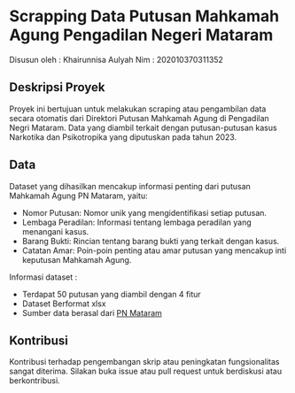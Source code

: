 # Scrapping Data Putusan Mahkamah Agung Pengadilan Negeri Mataram
Disusun oleh : Khairunnisa Aulyah
Nim : 202010370311352

## Deskripsi Proyek
Proyek ini bertujuan untuk melakukan scraping atau pengambilan data secara otomatis dari Direktori Putusan Mahkamah Agung di Pengadilan Negri Mataram. Data yang diambil terkait dengan putusan-putusan kasus Narkotika dan Psikotropika yang diputuskan pada tahun 2023.

## Data 
Dataset yang dihasilkan mencakup informasi penting dari putusan Mahkamah Agung PN Mataram, yaitu:
- Nomor Putusan: Nomor unik yang mengidentifikasi setiap putusan.
- Lembaga Peradilan: Informasi tentang lembaga peradilan yang menangani kasus.
- Barang Bukti: Rincian tentang barang bukti yang terkait dengan kasus.
- Catatan Amar: Poin-poin penting atau amar putusan yang mencakup inti keputusan Mahkamah Agung.

Informasi dataset : 
- Terdapat 50 putusan yang diambil dengan 4 fitur
- Dataset Berformat xlsx
- Sumber data berasal dari [PN Mataram](https://putusan3.mahkamahagung.go.id/direktori/index/pengadilan/pn-mataram/kategori/narkotika-dan-psikotropika-1/tahunjenis/putus/tahun/2023.html)

## Kontribusi
Kontribusi terhadap pengembangan skrip atau peningkatan fungsionalitas sangat diterima. Silakan buka issue atau pull request untuk berdiskusi atau berkontribusi.
